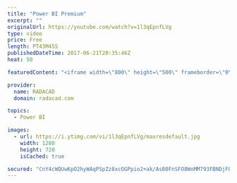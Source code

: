 ```yaml
---
title: "Power BI Premium"
excerpt: ""
originalUrl: https://youtube.com/watch?v=1l3qEpnfLVg
type: video
price: Free
length: PT43M45S
publishedDateTime: 2017-06-21T20:35:46Z
heat: 50

featuredContent: "<iframe width=\"800\" height=\"500\" frameborder=\"0\" src=\"https://www.youtube.com/embed/1l3qEpnfLVg\" allow=\"accelerometer; autoplay; encrypted-media; gyroscope; picture-in-picture\" allowfullscreen></iframe>"

provider:
  name: RADACAD
  domain: radacad.com

topics:
  - Power BI

images:
  - url: https://i.ytimg.com/vi/1l3qEpnfLVg/maxresdefault.jpg
    width: 1280
    height: 720
    isCached: true

secured: "CnY4cWQUwKpO2hyWAqPSpZz8xcOGPpio2+ak/AsB0FnSFO8WoMM793FBNDjFQwUh2T1mY8gp7ojRb3V1esbjWtUEz9r0ecMPZ8FGhnWCSUe5s+lR0eVcLBVM8fefqWbl5qGrYZnlH1SVupKhpa1747BNaguXxjaMPpdjQ30RI4HH+ksWQEhIqJ7gjZwtBnGgWYw6zpaQd4CJSHUmjgvg7FSIJy51f3FD4A4fQniExYdYYup/LF8lJchPXQM02Lg68ai1bIlZnOBio3Cdn7vPhrAQkd6ts12DJCHEiTvr8bHrSqUDt1hAOU37oalR+dei/0R8CiI5YlMclZjjf7uirWHdSSJ+wr20lVmHjtrBpK7phlnj7aPsgH7YbMW/CyFX1waWBwi6E+ojdJA3NPzhk7Q2+3C1Rc9tlaIsAiV4Ois=;vyesF4IO80jre6VTls9pxA=="
---
```


